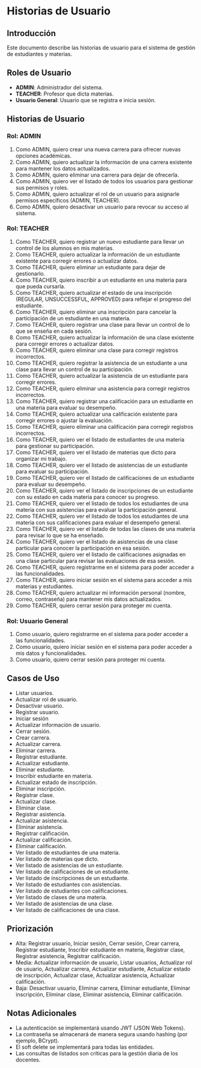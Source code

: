# Historias de Usuario

## Introducción
Este documento describe las historias de usuario para el sistema de gestión de estudiantes y materias.

## Roles de Usuario
- **ADMIN**: Administrador del sistema.
- **TEACHER**: Profesor que dicta materias.
- **Usuario General**: Usuario que se registra e inicia sesión.

## Historias de Usuario

### Rol: ADMIN
1. Como ADMIN, quiero crear una nueva carrera para ofrecer nuevas opciones académicas.
2. Como ADMIN, quiero actualizar la información de una carrera existente para mantener los datos actualizados.
3. Como ADMIN, quiero eliminar una carrera para dejar de ofrecerla.
4. Como ADMIN, quiero ver el listado de todos los usuarios para gestionar sus permisos y roles.
5. Como ADMIN, quiero actualizar el rol de un usuario para asignarle permisos específicos (ADMIN, TEACHER).
6. Como ADMIN, quiero desactivar un usuario para revocar su acceso al sistema.

### Rol: TEACHER
1. Como TEACHER, quiero registrar un nuevo estudiante para llevar un control de los alumnos en mis materias.
2. Como TEACHER, quiero actualizar la información de un estudiante existente para corregir errores o actualizar datos.
3. Como TEACHER, quiero eliminar un estudiante para dejar de gestionarlo.
4. Como TEACHER, quiero inscribir a un estudiante en una materia para que pueda cursarla.
5. Como TEACHER, quiero actualizar el estado de una inscripción (REGULAR, UNSUCCESSFUL, APPROVED) para reflejar el progreso del estudiante.
6. Como TEACHER, quiero eliminar una inscripción para cancelar la participación de un estudiante en una materia.
7. Como TEACHER, quiero registrar una clase para llevar un control de lo que se enseña en cada sesión.
8. Como TEACHER, quiero actualizar la información de una clase existente para corregir errores o actualizar datos.
9. Como TEACHER, quiero eliminar una clase para corregir registros incorrectos.
10. Como TEACHER, quiero registrar la asistencia de un estudiante a una clase para llevar un control de su participación.
11. Como TEACHER, quiero actualizar la asistencia de un estudiante para corregir errores.
12. Como TEACHER, quiero eliminar una asistencia para corregir registros incorrectos.
13. Como TEACHER, quiero registrar una calificación para un estudiante en una materia para evaluar su desempeño.
14. Como TEACHER, quiero actualizar una calificación existente para corregir errores o ajustar la evaluación.
15. Como TEACHER, quiero eliminar una calificación para corregir registros incorrectos.
16. Como TEACHER, quiero ver el listado de estudiantes de una materia para gestionar su participación.
17. Como TEACHER, quiero ver el listado de materias que dicto para organizar mi trabajo.
18. Como TEACHER, quiero ver el listado de asistencias de un estudiante para evaluar su participación.
19. Como TEACHER, quiero ver el listado de calificaciones de un estudiante para evaluar su desempeño.
20. Como TEACHER, quiero ver el listado de inscripciones de un estudiante con su estado en cada materia para conocer su progreso.
21. Como TEACHER, quiero ver el listado de todos los estudiantes de una materia con sus asistencias para evaluar la participación general.
22. Como TEACHER, quiero ver el listado de todos los estudiantes de una materia con sus calificaciones para evaluar el desempeño general.
23. Como TEACHER, quiero ver el listado de todas las clases de una materia para revisar lo que se ha enseñado.
24. Como TEACHER, quiero ver el listado de asistencias de una clase particular para conocer la participación en esa sesión.
25. Como TEACHER, quiero ver el listado de calificaciones asignadas en una clase particular para revisar las evaluaciones de esa sesión.
26. Como TEACHER, quiero registrarme en el sistema para poder acceder a las funcionalidades.
27. Como TEACHER, quiero iniciar sesión en el sistema para acceder a mis materias y estudiantes.
28. Como TEACHER, quiero actualizar mi información personal (nombre, correo, contraseña) para mantener mis datos actualizados.
29. Como TEACHER, quiero cerrar sesión para proteger mi cuenta.

### Rol: Usuario General
1. Como usuario, quiero registrarme en el sistema para poder acceder a las funcionalidades.
2. Como usuario, quiero iniciar sesión en el sistema para poder acceder a mis datos y funcionalidades.
3. Como usuario, quiero cerrar sesión para proteger mi cuenta.

## Casos de Uso
- Listar usuarios.
- Actualizar rol de usuario.
- Desactivar usuario.
- Registrar usuario.
- Iniciar sesión
- Actualizar información de usuario.
- Cerrar sesión.
- Crear carrera.
- Actualizar carrera.
- Eliminar carrera.
- Registrar estudiante.
- Actualizar estudiante.
- Eliminar estudiante.
- Inscribir estudiante en materia.
- Actualizar estado de inscripción.
- Eliminar inscripción.
- Registrar clase.
- Actualizar clase.
- Eliminar clase.
- Registrar asistencia.
- Actualizar asistencia.
- Eliminar asistencia.
- Registrar calificación.
- Actualizar calificación.
- Eliminar calificación.
- Ver listado de estudiantes de una materia.
- Ver listado de materias que dicto.
- Ver listado de asistencias de un estudiante.
- Ver listado de calificaciones de un estudiante.
- Ver listado de inscripciones de un estudiante.
- Ver listado de estudiantes con asistencias.
- Ver listado de estudiantes con calificaciones.
- Ver listado de clases de una materia.
- Ver listado de asistencias de una clase.
- Ver listado de calificaciones de una clase.

## Priorización
- Alta: Registrar usuario, Iniciar sesión, Cerrar sesión, Crear carrera, Registrar estudiante, Inscribir estudiante en materia, Registrar clase, Registrar asistencia, Registrar calificación.
- Media: Actualizar información de usuario, Listar usuarios, Actualizar rol de usuario, Actualizar carrera, Actualizar estudiante, Actualizar estado de inscripción, Actualizar clase, Actualizar asistencia, Actualizar calificación.
- Baja: Desactivar usuario, Eliminar carrera, Eliminar estudiante, Eliminar inscripción, Eliminar clase, Eliminar asistencia, Eliminar calificación.

## Notas Adicionales
- La autenticación se implementará usando JWT (JSON Web Tokens).
- La contraseña se almacenará de manera segura usando hashing (por ejemplo, BCrypt).
- El soft delete se implementará para todas las entidades.
- Las consultas de listados son críticas para la gestión diaria de los docentes.